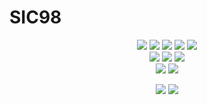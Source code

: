 # SIC98

<p align="center">
  <img src="https://img.shields.io/badge/-Python-3776AB?logo=python&logoColor=white">
  <img src="https://img.shields.io/badge/-HTML-E34F26?logo=HTML5&logoColor=white">
  <img src="https://img.shields.io/badge/-Javascript-F7DF1E?logo=javascript&logoColor=white">
  <img src="https://img.shields.io/badge/-CSS3-1572B6?logo=CSS3&logoColor=white">
  <img src="https://img.shields.io/badge/-TypeScript-3178C6?logo=TypeScript&logoColor=white">
<br>
  <img src="https://img.shields.io/badge/-Docker-2496ED?logo=docker&logoColor=white">
  <img src="https://img.shields.io/badge/-PyCharm-000000?logo=pycharm&logoColor=white">
  <img src="https://img.shields.io/badge/-Visual_Studio_Code-007ACC?logo=Visual+Studio+Code&logoColor=white">
<br>
  <img src="https://img.shields.io/badge/-PyTorch-EE4C2C?logo=PyTorch&logoColor=white">
  <img src="https://img.shields.io/badge/-TensorFlow-FF6F00?logo=TensorFlow&logoColor=white">
</p>
<p align="center">
  <a href="https://github.com/SIC98"><img src="https://img.shields.io/badge/GitHub-SIC98-181717?logo=github&logoColor=white"></a>
  <a href="mailto:shininchul98@gmail.com"><img src="https://img.shields.io/badge/Email-shininchul98@gmail.com-2196F3?logo=gmail&logoColor=white"></a>
</p>
